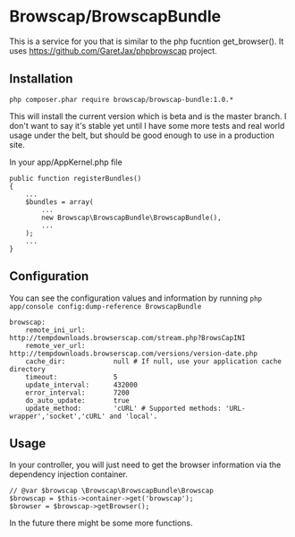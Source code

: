 # Browscap/BrowscapBundle

This is a service for you that is similar to the php fucntion get_browser(). It
uses https://github.com/GaretJax/phpbrowscap project.

## Installation

    php composer.phar require browscap/browscap-bundle:1.0.*

This will install the current version which is beta and is the master branch. I
don't want to say it's stable yet until I have some more tests and real world
usage under the belt, but should be good enough to use in a production site.

In your app/AppKernel.php file

    public function registerBundles()
    {
        ...
        $bundles = array(
            ...
            new Browscap\BrowscapBundle\BrowscapBundle(),
            ...
        );
        ...
    }

## Configuration

You can see the configuration values and information by running `php app/console config:dump-reference BrowscapBundle`

    browscap:
        remote_ini_url:       http://tempdownloads.browserscap.com/stream.php?BrowsCapINI
        remote_ver_url:       http://tempdownloads.browserscap.com/versions/version-date.php
        cache_dir:            null # If null, use your application cache directory
        timeout:              5
		update_interval:      432000
		error_interval:       7200
		do_auto_update:       true
		update_method:        'cURL' # Supported methods: 'URL-wrapper','socket','cURL' and 'local'.

## Usage

In your controller, you will just need to get the browser information via the
dependency injection container.

    // @var $browscap \Browscap\BrowscapBundle\Browscap
    $browscap = $this->container->get('browscap');
    $browser = $browscap->getBrowser();

In the future there might be some more functions.
    
